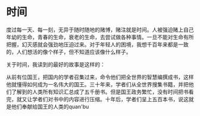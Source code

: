 # 时间

度过每一天、每一刻，无异于随时随地的赌博，赌注就是时间。人被强迫赌上自己年幼的生命，青春的生命，衰老的生命，去尝试做各种事情。一旦不能对生命有所把握，幻灭感就会强劲地压迫过来。对于年轻人的困境，我想千百年来都是一致的，人们想活的像个样子，但不知道应该像什么样子。

关于时间，我读到的最好的故事是这样的：

从前有位国王，把国内的学者召集过来，命令他们把全世界的智慧编撰成书，这样他就懂得如何成为一名伟大的国王。三十年来，学者们从全世界搜集书籍，并把他们了解到的人类所有知识汇总成了五千册书。但是国王政务繁忙，没有时间把书看完，就又让学者们对书中的内容进行压缩。十年后，学者们呈上五百本书，说这就是他们奉献给国王的人类的quan'bu
<!--stackedit_data:
eyJoaXN0b3J5IjpbMTA1OTI5MDM2NiwxNDUzMjg1MzU3LC0xMD
EyNjA3OTRdfQ==
-->